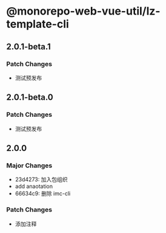 # @monorepo-web-vue-util/lz-template-cli

## 2.0.1-beta.1

### Patch Changes

- 测试预发布

## 2.0.1-beta.0

### Patch Changes

- 测试预发布

## 2.0.0

### Major Changes

- 23d4273: 加入包组织
- add anaotation
- 66634c9: 删除 imc-cli

### Patch Changes

- 添加注释

